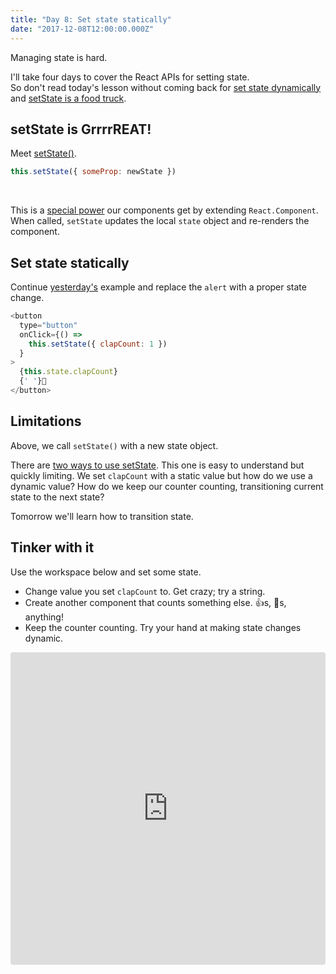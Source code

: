 ```yaml
---
title: "Day 8: Set state statically"
date: "2017-12-08T12:00:00.000Z"
---
```


<div class="measure">

Managing state is hard.

I'll take four days to cover the React APIs for setting state.  
So don't read today's lesson without coming back for [set state dynamically](/2017/9) and [setState is a food truck](/2017/10).

## setState is GrrrrREAT!
Meet [setState()](https://reactjs.org/docs/react-component.html#setstate).

```js
this.setState({ someProp: newState })
```
<br />

This is a [special power](2017/5) our components get by extending `React.Component`.  
When called, `setState` updates the local `state` object and re-renders the component.

## Set state statically
Continue [yesterday's](/2017/7) example and replace the `alert` with a proper state change.

```js
<button
  type="button"
  onClick={() =>
    this.setState({ clapCount: 1 })
  }
>
  {this.state.clapCount}
  {' '}👏
</button>
```

## Limitations

Above, we call `setState()` with a new state object.

There are [two ways to use setState](https://reactjs.org/docs/react-component.html#setstate). 
This one is easy to understand but quickly limiting.
We set `clapCount` with a static value but how do we use a dynamic value?
How do we keep our counter counting, transitioning current state to the next state?

Tomorrow we'll learn how to transition state.

## Tinker with it

Use the workspace below and set some state.
* Change value you set `clapCount` to. Get crazy; try a string.
* Create another component that counts something else. 👍s, 🙌s, anything!
* Keep the counter counting. Try your hand at making state changes dynamic.

</div>

<iframe src="https://codesandbox.io/embed/k58xm0vlyo" style="width:100%; height:500px; border:0; border-radius: 4px; overflow:hidden;" sandbox="allow-modals allow-forms allow-popups allow-scripts allow-same-origin"></iframe>